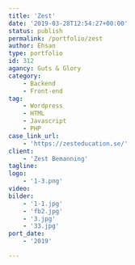 ```yaml
---
title: 'Zest'
date: '2019-03-28T12:54:27+00:00'
status: publish
permalink: /portfolio/zest
author: Ehsan
type: portfolio
id: 312
agancy: Guts & Glory
category:
    - Backend
    - Front-end
tag:
    - Wordpress
    - HTML
    - Javascript
    - PHP
case_link_url:
    - 'https://zesteducation.se/'
client:
    - 'Zest Bemanning'
tagline:
logo:
    - '1-3.png'
video:
bilder:
    - '1-1.jpg'
    - 'fb2.jpg'
    - '3.jpg'
    - '33.jpg'
port_date:
    - '2019'

---
```

